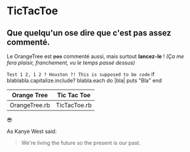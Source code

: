 # TicTacToe

## Que quelqu'un ose dire que c'est pas assez commenté.

Le OrangeTree est ~~pas~~ commenté aussi, mais surtout **lancez-le** ! *(Ça me fera plaisir, franchement, vu le temps passé dessus)*




`Test 1 2, 1 2 ? Houston ?! This is supposed to be code`
    if blablabla.capitalize.include?
    	blabla.each do |bla|
    			puts "Bla"
    end


Orange Tree | Tic Tac Toe
------------ | -------------
OrangeTree.rb | TicTacToe.rb



:sunglasses:



As Kanye West said:

> We're living the future so
> the present is our past.